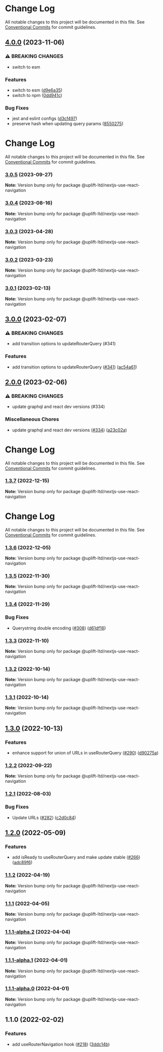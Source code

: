 # Change Log

All notable changes to this project will be documented in this file.
See [Conventional Commits](https://conventionalcommits.org) for commit guidelines.

## [4.0.0](https://github.com/uplift-ltd/nexus/compare/@uplift-ltd/nextjs-use-react-navigation@3.0.5...@uplift-ltd/nextjs-use-react-navigation@4.0.0) (2023-11-06)


### ⚠ BREAKING CHANGES

* switch to esm

### Features

* switch to esm ([d9e6a35](https://github.com/uplift-ltd/nexus/commit/d9e6a35b04af3da5c8d595105d9266486af1d4dd))
* switch to npm ([0dd941c](https://github.com/uplift-ltd/nexus/commit/0dd941cb72858a37d29336bedf403f580297e166))


### Bug Fixes

* jest and eslint configs ([d3cf497](https://github.com/uplift-ltd/nexus/commit/d3cf497ba25ccebeef4f17a6763868610be8b5e3))
* preserve hash when updating query params ([8550275](https://github.com/uplift-ltd/nexus/commit/8550275f7d4aa78c09b462bab3b1a2ad298bc3a8))



# Change Log

All notable changes to this project will be documented in this file. See
[Conventional Commits](https://conventionalcommits.org) for commit guidelines.

### [3.0.5](https://github.com/uplift-ltd/nexus/compare/@uplift-ltd/nextjs-use-react-navigation@3.0.4...@uplift-ltd/nextjs-use-react-navigation@3.0.5) (2023-09-27)

**Note:** Version bump only for package @uplift-ltd/nextjs-use-react-navigation

### [3.0.4](https://github.com/uplift-ltd/nexus/compare/@uplift-ltd/nextjs-use-react-navigation@3.0.3...@uplift-ltd/nextjs-use-react-navigation@3.0.4) (2023-08-16)

**Note:** Version bump only for package @uplift-ltd/nextjs-use-react-navigation

### [3.0.3](https://github.com/uplift-ltd/nexus/compare/@uplift-ltd/nextjs-use-react-navigation@3.0.2...@uplift-ltd/nextjs-use-react-navigation@3.0.3) (2023-04-28)

**Note:** Version bump only for package @uplift-ltd/nextjs-use-react-navigation

### [3.0.2](https://github.com/uplift-ltd/nexus/compare/@uplift-ltd/nextjs-use-react-navigation@3.0.1...@uplift-ltd/nextjs-use-react-navigation@3.0.2) (2023-03-23)

**Note:** Version bump only for package @uplift-ltd/nextjs-use-react-navigation

### [3.0.1](https://github.com/uplift-ltd/nexus/compare/@uplift-ltd/nextjs-use-react-navigation@3.0.0...@uplift-ltd/nextjs-use-react-navigation@3.0.1) (2023-02-13)

**Note:** Version bump only for package @uplift-ltd/nextjs-use-react-navigation

## [3.0.0](https://github.com/uplift-ltd/nexus/compare/@uplift-ltd/nextjs-use-react-navigation@2.0.0...@uplift-ltd/nextjs-use-react-navigation@3.0.0) (2023-02-07)

### ⚠ BREAKING CHANGES

- add transition options to updateRouterQuery (#341)

### Features

- add transition options to updateRouterQuery
  ([#341](https://github.com/uplift-ltd/nexus/issues/341))
  ([ac54a61](https://github.com/uplift-ltd/nexus/commit/ac54a615d94a94f26f1c947a15c18b186282bb85))

## [2.0.0](https://github.com/uplift-ltd/nexus/compare/@uplift-ltd/nextjs-use-react-navigation@1.3.7...@uplift-ltd/nextjs-use-react-navigation@2.0.0) (2023-02-06)

### ⚠ BREAKING CHANGES

- update graphql and react dev versions (#334)

### Miscellaneous Chores

- update graphql and react dev versions ([#334](https://github.com/uplift-ltd/nexus/issues/334))
  ([a23c02a](https://github.com/uplift-ltd/nexus/commit/a23c02a120dfde626c39c3dae392d36e874bd9cd))

# Change Log

All notable changes to this project will be documented in this file. See
[Conventional Commits](https://conventionalcommits.org) for commit guidelines.

### [1.3.7](https://github.com/uplift-ltd/nexus/compare/@uplift-ltd/nextjs-use-react-navigation@1.3.6...@uplift-ltd/nextjs-use-react-navigation@1.3.7) (2022-12-15)

**Note:** Version bump only for package @uplift-ltd/nextjs-use-react-navigation

# Change Log

All notable changes to this project will be documented in this file. See
[Conventional Commits](https://conventionalcommits.org) for commit guidelines.

### [1.3.6](https://github.com/uplift-ltd/nexus/compare/@uplift-ltd/nextjs-use-react-navigation@1.3.5...@uplift-ltd/nextjs-use-react-navigation@1.3.6) (2022-12-05)

**Note:** Version bump only for package @uplift-ltd/nextjs-use-react-navigation

### [1.3.5](https://github.com/uplift-ltd/nexus/compare/@uplift-ltd/nextjs-use-react-navigation@1.3.4...@uplift-ltd/nextjs-use-react-navigation@1.3.5) (2022-11-30)

**Note:** Version bump only for package @uplift-ltd/nextjs-use-react-navigation

### [1.3.4](https://github.com/uplift-ltd/nexus/compare/@uplift-ltd/nextjs-use-react-navigation@1.3.3...@uplift-ltd/nextjs-use-react-navigation@1.3.4) (2022-11-29)

### Bug Fixes

- Querystring double encoding ([#308](https://github.com/uplift-ltd/nexus/issues/308))
  ([d61df16](https://github.com/uplift-ltd/nexus/commit/d61df16649219d02b5fb792ea7ee9ebc9e1d948c))

### [1.3.3](https://github.com/uplift-ltd/nexus/compare/@uplift-ltd/nextjs-use-react-navigation@1.3.2...@uplift-ltd/nextjs-use-react-navigation@1.3.3) (2022-11-10)

**Note:** Version bump only for package @uplift-ltd/nextjs-use-react-navigation

### [1.3.2](https://github.com/uplift-ltd/nexus/compare/@uplift-ltd/nextjs-use-react-navigation@1.3.1...@uplift-ltd/nextjs-use-react-navigation@1.3.2) (2022-10-14)

**Note:** Version bump only for package @uplift-ltd/nextjs-use-react-navigation

### [1.3.1](https://github.com/uplift-ltd/nexus/compare/@uplift-ltd/nextjs-use-react-navigation@1.3.0...@uplift-ltd/nextjs-use-react-navigation@1.3.1) (2022-10-14)

**Note:** Version bump only for package @uplift-ltd/nextjs-use-react-navigation

## [1.3.0](https://github.com/uplift-ltd/nexus/compare/@uplift-ltd/nextjs-use-react-navigation@1.2.2...@uplift-ltd/nextjs-use-react-navigation@1.3.0) (2022-10-13)

### Features

- enhance support for union of URLs in useRouterQuery
  ([#290](https://github.com/uplift-ltd/nexus/issues/290))
  ([d90275a](https://github.com/uplift-ltd/nexus/commit/d90275a04177568c09a4ebe75854a92a7baff34c))

### [1.2.2](https://github.com/uplift-ltd/nexus/compare/@uplift-ltd/nextjs-use-react-navigation@1.2.1...@uplift-ltd/nextjs-use-react-navigation@1.2.2) (2022-09-22)

**Note:** Version bump only for package @uplift-ltd/nextjs-use-react-navigation

### [1.2.1](https://github.com/uplift-ltd/nexus/compare/@uplift-ltd/nextjs-use-react-navigation@1.2.0...@uplift-ltd/nextjs-use-react-navigation@1.2.1) (2022-08-03)

### Bug Fixes

- Update URLs ([#282](https://github.com/uplift-ltd/nexus/issues/282))
  ([c2d0c84](https://github.com/uplift-ltd/nexus/commit/c2d0c843c8eb18c4a9ae360ee2d840f5be388fac))

## [1.2.0](https://github.com/uplift-ltd/nexus/compare/@uplift-ltd/nextjs-use-react-navigation@1.1.2...@uplift-ltd/nextjs-use-react-navigation@1.2.0) (2022-05-09)

### Features

- add isReady to useRouterQuery and make update stable
  ([#266](https://github.com/uplift-ltd/nexus/issues/266))
  ([adc89f6](https://github.com/uplift-ltd/nexus/commit/adc89f64d11c6f5bb58a8abce703738d8c412acc))

### [1.1.2](https://github.com/uplift-ltd/nexus/compare/@uplift-ltd/nextjs-use-react-navigation@1.1.1...@uplift-ltd/nextjs-use-react-navigation@1.1.2) (2022-04-19)

**Note:** Version bump only for package @uplift-ltd/nextjs-use-react-navigation

### [1.1.1](https://github.com/uplift-ltd/nexus/compare/@uplift-ltd/nextjs-use-react-navigation@1.1.1-alpha.2...@uplift-ltd/nextjs-use-react-navigation@1.1.1) (2022-04-05)

**Note:** Version bump only for package @uplift-ltd/nextjs-use-react-navigation

### [1.1.1-alpha.2](https://github.com/uplift-ltd/nexus/compare/@uplift-ltd/nextjs-use-react-navigation@1.1.1-alpha.1...@uplift-ltd/nextjs-use-react-navigation@1.1.1-alpha.2) (2022-04-04)

**Note:** Version bump only for package @uplift-ltd/nextjs-use-react-navigation

### [1.1.1-alpha.1](https://github.com/uplift-ltd/nexus/compare/@uplift-ltd/nextjs-use-react-navigation@1.1.1-alpha.0...@uplift-ltd/nextjs-use-react-navigation@1.1.1-alpha.1) (2022-04-01)

**Note:** Version bump only for package @uplift-ltd/nextjs-use-react-navigation

### [1.1.1-alpha.0](https://github.com/uplift-ltd/nexus/compare/@uplift-ltd/nextjs-use-react-navigation@1.1.0...@uplift-ltd/nextjs-use-react-navigation@1.1.1-alpha.0) (2022-04-01)

**Note:** Version bump only for package @uplift-ltd/nextjs-use-react-navigation

## 1.1.0 (2022-02-02)

### Features

- add useRouterNavigation hook ([#218](https://github.com/uplift-ltd/nexus/issues/218))
  ([3ddc14b](https://github.com/uplift-ltd/nexus/commit/3ddc14b3431ebcfc64119892c3b451eb5d62c0d6))
